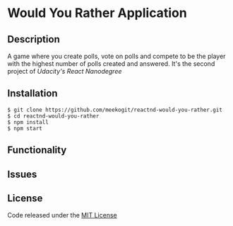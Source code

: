 # Would You Rather Application

## Description
A game where you create polls, vote on polls and compete to be the player with the highest number of polls created and answered. It's the second project of _Udacity's React Nanodegree_

## Installation

```
$ git clone https://github.com/meekogit/reactnd-would-you-rather.git
$ cd reactnd-would-you-rather
$ npm install
$ npm start
```

## Functionality

## Issues

## License
Code released under the [MIT License](https://mit-license.org/)